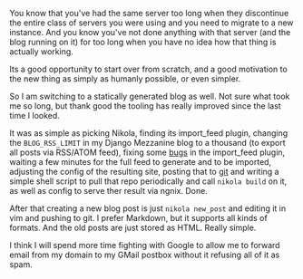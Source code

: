 <!--
.. title: Keeping it as simple as possible
.. slug: keeping-it-as-simple-as-possible
.. date: 2021-06-30 19:49:59 UTC
.. tags: Debian-planet,Ubuntu.lv-planet,blog,software
.. category:
.. link:
.. description:
.. type: text
-->

You know that you've had the same server too long when they discontinue the
entire class of servers you were using and you need to migrate to a new
instance. And you know you've not done anything with that server (and the blog
running on it) for too long when you have no idea how that thing is actually
working.

Its a good opportunity to start over from scratch, and a good motivation to the
new thing as simply as humanly possible, or even simpler.

So I am switching to a statically generated blog as well. Not sure what took me
so long, but thank good the tooling has really improved since the last time I
looked.

It was as simple as picking Nikola, finding its import_feed plugin, changing the
`BLOG_RSS_LIMIT` in my Django Mezzanine blog to a thousand (to export all posts
via RSS/ATOM feed), fixing some [bugs](https://github.com/getnikola/plugins/issues/389)
in the import_feed plugin, waiting a few minutes for the full feed to generate
and to be imported, adjusting the config of the resulting site, posting that to
[git](https://github.com/aigarius/static_blog) and writing a simple shell script
to pull that repo periodically and call `nikola build` on it, as well as config
to serve ther result via ngnix. Done.

After that creating a new blog post is just `nikola new_post` and editing it in
vim and pushing to git. I prefer Markdown, but it supports all kinds of formats.
And the old posts are just stored as HTML. Really simple.

I think I will spend more time fighting with Google to allow me to forward email
from my domain to my GMail postbox without it refusing all of it as spam.
